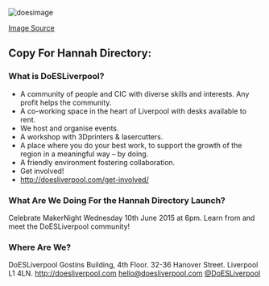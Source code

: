 ![doesimage](https://cloud.githubusercontent.com/assets/128456/7093736/b03c9414-dfb3-11e4-9d1c-a9d4e5b18f23.jpg)

[Image Source](https://www.flickr.com/photos/amcewen/16110088224/ "Link to Flickr Image")
## Copy For Hannah Directory:

### What is DoESLiverpool?
* A community of people and CIC with diverse skills and interests. Any profit helps the community.
* A co-working space in the heart of Liverpool with desks available to rent. 
* We host and organise events.
* A workshop with 3Dprinters & lasercutters.
* A place where you do your best work, to support the growth of the region in a meaningful way – by doing.
* A friendly environment fostering collaboration.
* Get involved!
* http://doesliverpool.com/get-involved/

### What Are We Doing For the Hannah Directory Launch?
Celebrate MakerNight Wednesday 10th June 2015 at 6pm. Learn from and meet the DoESLiverpool community!
### Where Are We?
DoESLiverpool Gostins Building, 4th Floor. 32-36 Hanover Street. Liverpool L1 4LN. http://doesliverpool.com hello@doesliverpool.com
[@DoESLiverpool](http://twitter.com/DoESLiverpool)
